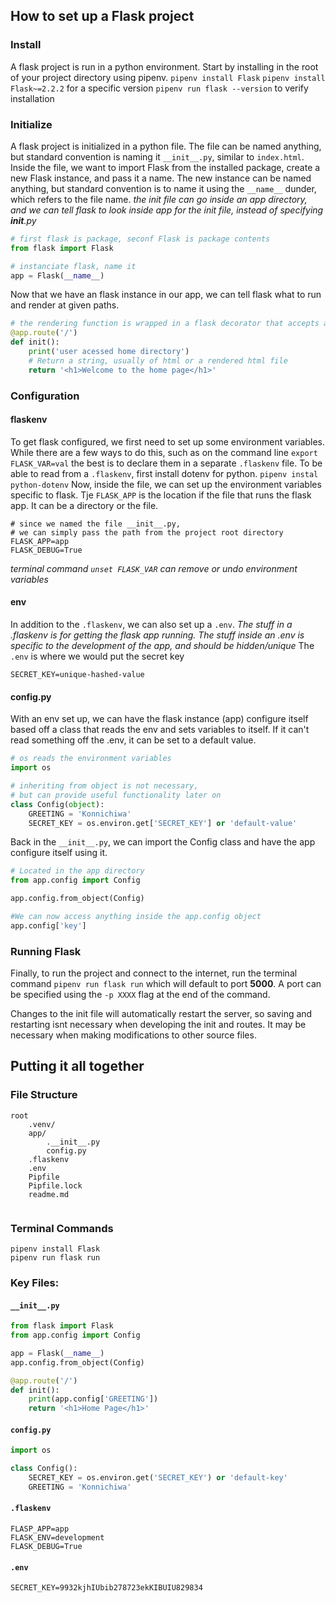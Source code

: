 ## How to set up a Flask project
### Install
A flask project is run in a python environment. Start by installing in the root of your project directory using pipenv.
`pipenv install Flask`
`pipenv install Flask~=2.2.2` for a specific version
`pipenv run flask --version` to verify installation


### Initialize
A flask project is initialized in a python file. The file can be named anything, but standard convention is naming it `__init__.py`, similar to `index.html`. Inside the file, we want to import Flask from the installed package, create a new Flask instance, and pass it a name.
The new instance can be named anything, but standard convention is to name it using the `__name__` dunder, which refers to the file name.
*the init file can go inside an app directory, and we can tell flask to look inside app for the init file, instead of specifying __init__.py*

```py
# first flask is package, seconf Flask is package contents
from flask import Flask

# instanciate flask, name it
app = Flask(__name__)
```

Now that we have an flask instance in our app, we can tell flask what to run and render at given paths.

```py
# the rendering function is wrapped in a flask decorator that accepts a path an an argument
@app.route('/')
def init():
	print('user acessed home directory')
	# Return a string, usually of html or a rendered html file
	return '<h1>Welcome to the home page</h1>'
```

### Configuration
#### flaskenv
To get flask configured, we first need to set up some environment variables. While there are a few ways to do this, such as on the command line `export FLASK_VAR=val` the best is to declare them in a separate `.flaskenv` file.
To be able to read from a `.flaskenv`, first install dotenv for python.
`pipenv instal python-dotenv`
Now, inside the file, we can set up the environment variables specific to flask.
Tje `FLASK_APP` is the location if the file that runs the flask app. It can be a directory or the file. 
```
# since we named the file __init__.py, 
# we can simply pass the path from the project root directory
FLASK_APP=app
FLASK_DEBUG=True
```
*terminal command `unset FLASK_VAR` can remove or undo environment variables*

#### env
In addition to the `.flaskenv`, we can also set up a `.env`. *The stuff in a .flaskenv is for getting the flask app running. The stuff inside an .env is specific to the development of the app, and should be hidden/unique*
The `.env` is where we would put the secret key
```
SECRET_KEY=unique-hashed-value
```

#### config.py
With an env set up, we can have the flask instance (app) configure itself based off a class that reads the env and sets variables to itself. If it can't read something off the .env, it can be set to a default value.
```py
# os reads the environment variables
import os

# inheriting from object is not necessary, 
# but can provide useful functionality later on
class Config(object):
	GREETING = 'Konnichiwa'
	SECRET_KEY = os.environ.get['SECRET_KEY'] or 'default-value'
```

Back in the `__init__.py`, we can import the Config class and have the app configure itself using it.

```py
# Located in the app directory
from app.config import Config

app.config.from_object(Config)

#We can now access anything inside the app.config object
app.config['key']
```
### Running Flask
Finally, to run the project and connect to the internet, run the terminal command `pipenv run flask run` which will default to port **5000**. A port can be specified using the `-p XXXX` flag at the end of the command.

Changes to the init file will automatically restart the server, so saving and restarting isnt necessary when developing the init and routes. It may be necessary when making modifications to other source files.

## Putting it all together
### File Structure
```
root
	.venv/
	app/
		.__init__.py
		config.py
	.flaskenv
	.env
	Pipfile
	Pipfile.lock
	readme.md
	
```

### Terminal Commands
```terminal
pipenv install Flask
pipenv run flask run
```
### Key Files:
#### `__init__.py`
```py
from flask import Flask
from app.config import Config

app = Flask(__name__)
app.config.from_object(Config)

@app.route('/')
def init():
	print(app.config['GREETING'])
	return '<h1>Home Page</h1>'
```

#### `config.py`
```py
import os

class Config():
	SECRET_KEY = os.environ.get('SECRET_KEY') or 'default-key'
	GREETING = 'Konnichiwa'
```

#### `.flaskenv`
```
FLASP_APP=app
FLASK_ENV=development
FLASK_DEBUG=True
```

#### `.env`
```
SECRET_KEY=9932kjhIUbib278723ekKIBUIU829834
```